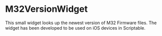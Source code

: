 # M32VersionWidget
This small widget looks up the newest version of M32 Firmware files. 
The widget has been developed to be used on iOS devices in Scriptable.
